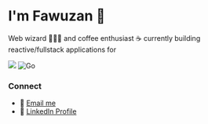 #  I'm Fawuzan 👋
Web wizard 🧙🏻‍♂️ and coffee enthusiast ☕️ currently building reactive/fullstack applications for

![](https://img.shields.io/badge/JavaScript-TypeScript-%232F74C0)
![Go](https://img.shields.io/badge/Go-Golang-%2300ADD8)
 
### Connect 
- 📧 [Email me](mailto:hi.fawuzanibrahim@gmail.com)
- 💼 [LinkedIn Profile](https://www.linkedin.com/in/fawuzanibrahim/)














